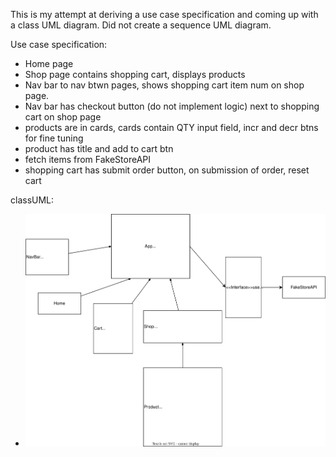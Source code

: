 This is my attempt at deriving a use case specification and coming up with a class UML diagram. Did not create a sequence UML diagram.

Use case specification: 
- Home page
- Shop page contains shopping cart, displays products
- Nav bar to nav btwn pages, shows shopping cart item num on shop page.
- Nav bar has checkout button (do not implement logic) next to shopping cart on shop page 
- products are in cards, cards contain QTY input field, incr and decr btns for fine tuning
- product has title and add to cart btn
- fetch items from FakeStoreAPI
- shopping cart has submit order button, on submission of order, reset cart

classUML:

- ![class UML diagram](./classUML.drawio.svg)
